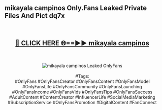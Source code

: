 <h2>mikayala campinos Only.Fans Leaked Private Files And Pict dq7x</h2>
<br>
<div align="center">
<h2><a href="https://mediafiles.top/mikayala_campinos" rel="nofollow">🔴 CLICK HERE 🌐==►► mikayala campinos</a></h2>
<br>
<br>
<a href="https://mediafiles.top/mikayala_campinos" rel="nofollow" data-target="animated-image.originalLink"><img src="https://i.ibb.co.com/WyWwxjT/player-gif2.gif" alt="mikayala campinos Leaked OnlyFans" style="max-width: 100%; display: inline-block;" data-target="animated-image.originalImage"></a>
<br><br>
#Tags:
<br>
#OnlyFans #OnlyFansCreator #OnlyFansContent #OnlyFansModel #OnlyFansLife #OnlyFansCommunity #OnlyFansLaunching #OnlyFansIncome #OnlyFansVids #OnlyFansTips #OnlyFansSuccess #AdultContent #ContentCreator #InfluencerLife #SocialMediaMarketing #SubscriptionService #OnlyFansPromotion #DigitalContent #FanConnect
</div>
<br>